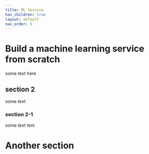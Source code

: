```yaml
---
title: ML Service
has_children: true
layout: default
nav_order: 5
---
```


# Build a machine learning service from scratch

some text here 

## section  2

some text

### section 2-1
some text text

# Another section